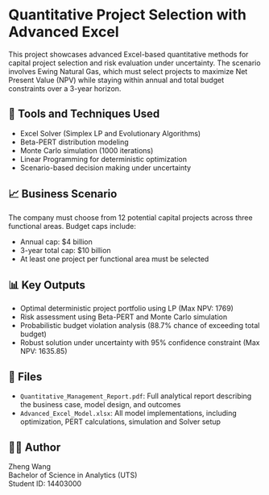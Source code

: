# Quantitative Project Selection with Advanced Excel

This project showcases advanced Excel-based quantitative methods for capital project selection and risk evaluation under uncertainty. The scenario involves Ewing Natural Gas, which must select projects to maximize Net Present Value (NPV) while staying within annual and total budget constraints over a 3-year horizon.

## 🔧 Tools and Techniques Used

- Excel Solver (Simplex LP and Evolutionary Algorithms)
- Beta-PERT distribution modeling
- Monte Carlo simulation (1000 iterations)
- Linear Programming for deterministic optimization
- Scenario-based decision making under uncertainty

## 📈 Business Scenario

The company must choose from 12 potential capital projects across three functional areas. Budget caps include:
- Annual cap: $4 billion
- 3-year total cap: $10 billion
- At least one project per functional area must be selected

## 📊 Key Outputs

- Optimal deterministic project portfolio using LP (Max NPV: 1769)
- Risk assessment using Beta-PERT and Monte Carlo simulation
- Probabilistic budget violation analysis (88.7% chance of exceeding total budget)
- Robust solution under uncertainty with 95% confidence constraint (Max NPV: 1635.85)

## 📂 Files

- `Quantitative_Management_Report.pdf`: Full analytical report describing the business case, model design, and outcomes
- `Advanced_Excel_Model.xlsx`: All model implementations, including optimization, PERT calculations, simulation and Solver setup

## 👨‍💻 Author

Zheng Wang  
Bachelor of Science in Analytics (UTS)  
Student ID: 14403000  
